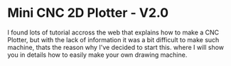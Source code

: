 # Mini CNC 2D Plotter - V2.0

I found lots of tutorial accross the web that explains how to make a CNC Plotter, but with the lack of information it was a bit difficult to make such machine, thats the reason why I've decided to start this. where I will show you in details how to easily make your own drawing machine.
